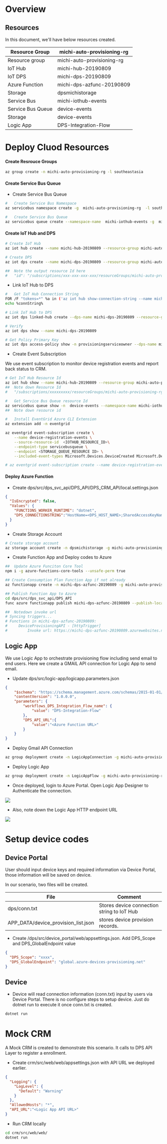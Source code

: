 Overview
================

##  Resources
In this document, we'll have below resources created.

|Resource Group  |  michi-auto-provisioning-rg     |
|----------------|---------------------------------|
|Resource group  |michi-auto-provisioning-rg       |
|IoT Hub         | michi-hub-20190809              |
|IoT DPS         | michi-dps-20190809              |
|Azure Function  | michi-dps-azfunc-20190809       |
|Storage         | dpsmichistorage                 |
|Service Bus     | michi-iothub-events             |
|Service Bus Queue   | device-events             |
|Storage         | device-events                 |
|Logic App       | DPS-Integration-Flow

Deploy Cluod Resources
======================

####    Create Resrouce Groups

```bash
az group create -n michi-auto-provisioning-rg -l southeastasia
```

####    Create Service Bus Queue

-   Create Service Bus Queue

```bash
#   Create Service Bus Namespace
az servicebus namespace create -g  michi-auto-provisioning-rg  -l southeastasia --sku Basic -n michi-iothub-events

#   Create Service Bus Queue
az servicebus queue create --namespace-name  michi-iothub-events -g  michi-auto-provisioning-rg  -n device-events
```


####    Create IoT Hub and DPS

```bash
# Create IoT Hub
az iot hub create --name michi-hub-20190809 --resource-group michi-auto-provisioning-rg --location southeastasia --sku S1

# Create DPS
az iot dps create --name michi-dps-20190809 --resource-group michi-auto-provisioning-rg --location southeastasia

##  Note the output resource Id here
#   "id": "/subscriptions/xxx-xxx-xxx-xxx/resourceGroups/michi-auto-provisioning-rg/providers/Microsoft.Devices/provisioningServices/michi-dps-20190809",
```

-   Link IoT Hub to DPS

```bash
#   Get IoT Hub Connection String
FOR /F "tokens=*" %a in ('az iot hub show-connection-string --name michi-hub-20190809 --key primary --query connectionString -o tsv') do SET connString=%a
echo %connString%

# Link IoT Hub to DPS
az iot dps linked-hub create --dps-name michi-dps-20190809 --resource-group michi-auto-provisioning-rg --connection-string %connString% --location southeastasia

# Verify
az iot dps show --name michi-dps-20190809

# Get Policy Primary Key
az iot dps access-policy show -n provisioningserviceowner --dps-name michi-dps-20190809 -g michi-auto-provisioning-rg --query primaryKey
```

-   Create Event Subscription

We use event subscription to monitor device registration events and report back status to CRM.

```bash
# Get IoT Hub Resource Id
az iot hub show --name michi-hub-20190809 --resource-group michi-auto-provisioning-rg --query id
##  Note down Resource Id
#   "/subscriptions/xxxxxxxxx/resourceGroups/michi-auto-provisioning-rg/providers/Microsoft.Devices/IotHubs/michi-hub-20190809"

#   Get Service Bus Queue resource Id
az servicebus queue show -n  device-events --namespace-name michi-iothub-events  --resource-group michi-auto-provisioning-rg --query id
##  Note down resource id

#   Install EventGrid Azure CLI Extension
az extension add -n eventgrid

az eventgrid event-subscription create \
    --name device-registration-events \
    --source-resource-id  <IOTHUB_RESOURCE_ID>\
    --endpoint-type servicebusqueue \
    --endpoint <STORAGE_QUEUE_RESOURCE ID> \
    --included-event-types Microsoft.Devices.DeviceCreated Microsoft.Devices.DeviceDeleted

# az eventgrid event-subscription create --name device-registration-events --source-resource-id /subscriptions/e35c484f-2d35-479f-8adb-9fe20c79394e/resourceGroups/michi-auto-provisioning-rg/providers/Microsoft.Devices/IotHubs/michi-hub-20190809 --endpoint-type servicebusqueue --endpoint /subscriptions/e35c484f-2d35-479f-8adb-9fe20c79394e/resourceGroups/michi-auto-provisioning-rg/providers/Microsoft.ServiceBus/namespaces/michi-iothub-events/queues/device-events --included-event-types Microsoft.Devices.DeviceCreated Microsoft.Devices.DeviceDeleted

```

####    Deploy Azure Function

-   Create dps/src/dps_svc_api/DPS_API/DPS_CRM_API/local.settings.json

```json
{
  "IsEncrypted": false,
  "Values": {
    "FUNCTIONS_WORKER_RUNTIME": "dotnet",
    "DPS_CONNECTIONSTRING":"HostName=<DPS_HOST_NAME>;SharedAccessKeyName=provisioningserviceowner;SharedAccessKey=<POLICY KEY RETRIEVED ABOVE>"
  }
}
```

-   Create Storage Account

```bash
# Create storage account
az storage account create -n dpsmichistorage -g michi-auto-provisioning-rg --sku Standard_LRS
```

-   Create Function App and Deploy codes to Azure

```bash
##  Update Azure Funciton Core Tool
npm i -g azure-functions-core-tools --unsafe-perm true

## Create Consumption Plan Function App if not already
az functionapp create -n michi-dps-azfunc-20190809 -g michi-auto-provisioning-rg --runtime dotnet -s dpsmichistorage --consumption-plan-location southeastasia --os-type Windows

## Publish Function App to Azure
cd dps/src/dps_svc_api/DPS_API
func azure functionapp publish michi-dps-azfunc-20190809 --publish-local-settings -i 

##  Notedown invoke url
# Syncing triggers...
# Functions in michi-dps-azfunc-20190809:
#     DeviceProvisioningAPI - [httpTrigger]
#         Invoke url: https://michi-dps-azfunc-20190809.azurewebsites.net/api/DeviceProvisioningAPI?code=xxxxxxxxxxxxxxxxxxxxxxxxxxxxxxxxxxxxxx==
```

##  Logic App

We use Logic App to orchestrate provisioning flow including send email to end users. Here we create a GMAIL API connection for Logic App to send email.

- Update dps/src/logic-app/logicapp.parameters.json

```json
{
    "$schema": "https://schema.management.azure.com/schemas/2015-01-01/deploymentParameters.json#",
    "contentVersion": "1.0.0.0",
    "parameters": {
        "workflows_DPS_Integration_Flow_name": {
            "value": "DPS-Integration-Flow"
        },
        "DPS_API_URL":{
            "value":"<Azure Function URL>"
        }
    }
}
```

- Deploy Gmail API Connection

```bash
az group deployment create -n LogicAppConnection -g michi-auto-provisioning-rg --template-file gmail-api-connection.json --parameters @gmail-api-connection.parameters.json

```

- Deploy Logic App

```bash
az group deployment create -n LogicAppFlow -g michi-auto-provisioning-rg --template-file logicapp.json --parameters logicapp.parameters.json

```

- Once deployed, login to Azure Portal. Open Logic App Designer to Authenticate the connection.

<img src="img/logic-app-authenticate-connection.jpg"/>

- Also, note down the Logic App HTTP endpoint URL

<img src="img/logic-app-endpoint-url.jpg"/>


Setup device codes
==================

##  Device Portal


User should input device keys and required information via Device Portal, those information will be saved on device.

In our scenario, two files will be created.

| File  |  Comment     |
|----------------|---------------------------------|
| dps/conn.txt| Stores device connection string to IoT Hub |
| APP_DATA/device_provision_list.json | stores device provision records.|

- Create /dps/src/device_portal/web/appsettings.json. Add DPS_Scope and DPS_GlobalEndpoint value

```json
{
  "DPS_Scope": "xxxx",
  "DPS_GlobalEndpoint": "global.azure-devices-provisioning.net"
}
```
##  Device

- Device will read connection information (conn.txt) input by users via Device Portal. There is no configure steps to setup device. Just do dotnet run to execute it once conn.txt is created.

```bash
dotnet run
```


Mock CRM
========

A Mock CRM is created to demonstrate this scenario. It calls to DPS API Layer to register a enrollment.

- Create crm/src/web/web/appsettings.json with API URL we deployed earlier.

```json
{
  "Logging": {
    "LogLevel": {
      "Default": "Warning"
    }
  },
  "AllowedHosts": "*",
  "API_URL":"<Logic App API URL>"
}
```

- Run CRM locally

```bash
cd crm/src/web/web/
dotnet run
```

